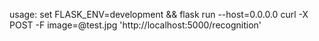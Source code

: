 usage:
  	set FLASK_ENV=development && flask run --host=0.0.0.0
	curl -X POST -F image=@test.jpg 'http://localhost:5000/recognition'
